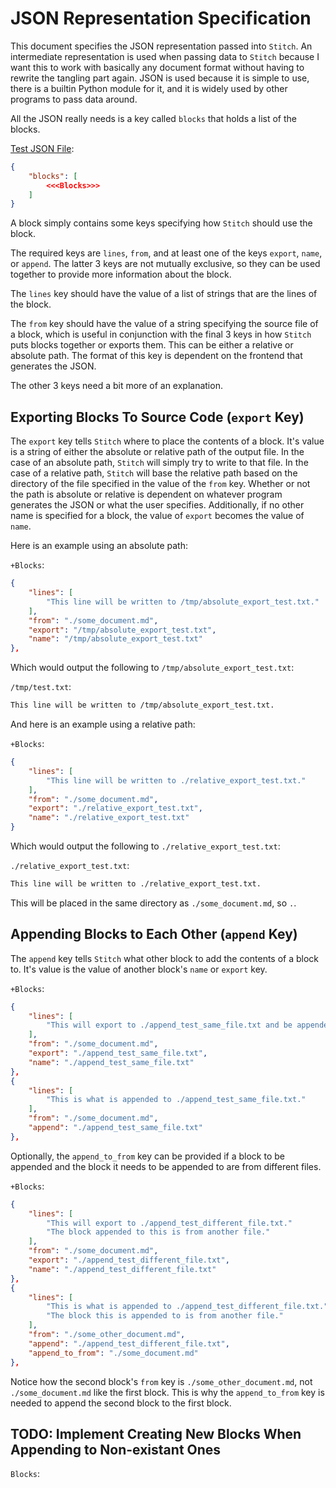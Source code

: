# JSON Representation Specification

This document specifies the JSON representation passed into `Stitch`. An
intermediate representation is used when passing data to `Stitch` because I
want this to work with basically any document format without having to rewrite
the tangling part again. JSON is used because it is simple to use, there is a
builtin Python module for it, and it is widely used by other programs to pass
data around.

All the JSON really needs is a key called `blocks` that holds a list of the
blocks.

[Test JSON File](tests/test1.json):
```json
{
    "blocks": [
        <<<Blocks>>>
    ]
}
```

A block simply contains some keys specifying how `Stitch` should use the block.

The required keys are `lines`, `from`, and at least one of the keys `export`,
`name`, or `append`. The latter 3 keys are not mutually exclusive, so they
can be used together to provide more information about the block.

The `lines` key should have the value of a list of strings that are the lines
of the block.

The `from` key should have the value of a string specifying the source file of
a block, which is useful in conjunction with the final 3 keys in how `Stitch`
puts blocks together or exports them. This can be either a relative or absolute
path. The format of this key is dependent on the frontend that generates the
JSON.

The other 3 keys need a bit more of an explanation.

## Exporting Blocks To Source Code (`export` Key)

The `export` key tells `Stitch` where to place the contents of a block. It's
value is a string of either the absolute or relative path of the output file.
In the case of an absolute path, `Stitch` will simply try to write to that
file. In the case of a relative path, `Stitch` will base the relative path
based on the directory of the file specified in the value of the `from` key.
Whether or not the path is absolute or relative is dependent on whatever
program generates the JSON or what the user specifies. Additionally, if no
other name is specified for a block, the value of `export` becomes the value
of `name`.

Here is an example using an absolute path:

`+Blocks`:
```json
{
    "lines": [
        "This line will be written to /tmp/absolute_export_test.txt."
    ],
    "from": "./some_document.md",
    "export": "/tmp/absolute_export_test.txt",
    "name": "/tmp/absolute_export_test.txt"
},
```

Which would output the following to `/tmp/absolute_export_test.txt`:

`/tmp/test.txt`:
```txt
This line will be written to /tmp/absolute_export_test.txt.
```

And here is an example using a relative path:

`+Blocks`:
```json
{
    "lines": [
        "This line will be written to ./relative_export_test.txt."
    ],
    "from": "./some_document.md",
    "export": "./relative_export_test.txt",
    "name": "./relative_export_test.txt"
}
```

Which would output the following to `./relative_export_test.txt`:

`./relative_export_test.txt`:
```txt
This line will be written to ./relative_export_test.txt.
```

This will be placed in the same directory as `./some_document.md`, so `.`.

## Appending Blocks to Each Other (`append` Key)

The `append` key tells `Stitch` what other block to add the contents of a block
to. It's value is the value of another block's `name` or `export` key.

`+Blocks`:
```json
{
    "lines": [
        "This will export to ./append_test_same_file.txt and be appended to."
    ],
    "from": "./some_document.md",
    "export": "./append_test_same_file.txt",
    "name": "./append_test_same_file.txt"
},
{
    "lines": [
        "This is what is appended to ./append_test_same_file.txt."
    ],
    "from": "./some_document.md",
    "append": "./append_test_same_file.txt"
},
```

Optionally, the `append_to_from` key can be provided if a block to be appended
and the block it needs to be appended to are from different files.

`+Blocks`:
```json
{
    "lines": [
        "This will export to ./append_test_different_file.txt."
        "The block appended to this is from another file."
    ],
    "from": "./some_document.md",
    "export": "./append_test_different_file.txt",
    "name": "./append_test_different_file.txt"
},
{
    "lines": [
        "This is what is appended to ./append_test_different_file.txt."
        "The block this is appended to is from another file."
    ],
    "from": "./some_other_document.md",
    "append": "./append_test_different_file.txt",
    "append_to_from": "./some_document.md"
},
```

Notice how the second block's `from` key is `./some_other_document.md`, not
`./some_document.md` like the first block. This is why the `append_to_from` key
is needed to append the second block to the first block.

## TODO: Implement Creating New Blocks When Appending to Non-existant Ones

`Blocks`:
```json
```
